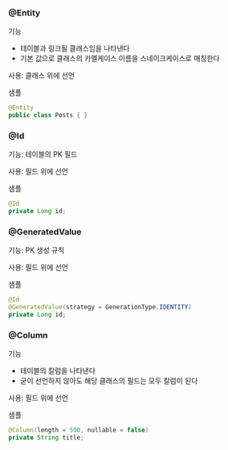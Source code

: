 ### @Entity
기능
- 테이블과 링크될 클래스임을 나타낸다
- 기본 값으로 클래스의 카멜케이스 이름을 스네이크케이스로 매칭한다

사용: 클래스 위에 선언

샘플
~~~java
@Entity
public class Posts { }
~~~

### @Id
기능: 테이블의 PK 필드

사용: 필드 위에 선언

샘플
~~~java
@Id
private Long id;
~~~

### @GeneratedValue
기능: PK 생성 규칙

사용: 필드 위에 선언

샘플
~~~java
@Id
@GeneratedValue(strategy = GenerationType.IDENTITY)
private Long id;
~~~

### @Column
기능
- 테이블의 칼럼을 나타낸다
- 굳이 선언하지 않아도 해당 클래스의 필드는 모두 칼럼이 된다

사용: 필드 위에 선언

샘플
~~~java
@Column(length = 500, nullable = false)
private String title;
~~~
